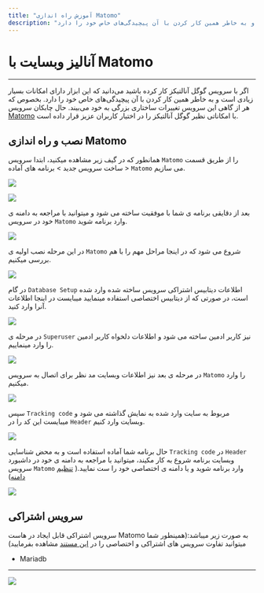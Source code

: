 ```yaml
---
title: "آموزش راه اندازی Matomo"
description: "اگر با سرویس گوگل آنالتیکز کار کرده باشید می‌دانید که این ابزار دارای امکانات بسیار زیادی است و به خاطر همین کار کردن با آن پیچیدگی‌های خاص خود را دارد."
---
```


# آنالیز وبسایت با Matomo
---

اگر با سرویس گوگل آنالتیکز کار کرده باشید می‌دانید که این ابزار دارای امکانات بسیار زیادی است و به خاطر همین کار کردن با آن پیچیدگی‌های خاص خود را دارد. بخصوص که هر از گاهی این سرویس تغییرات ساختاری بزرگی به خود می‌بیند. حال چابکان سرویس [Matomo](https://chabokan.net/services/Matomo/) با امکاناتی نظیر گوگل آنالتیکز را در اختیار کاربران عزیز قرار داده است.

## نصب و راه اندازی Matomo

همانطور که در گیف زیر مشاهده میکنید، ابتدا سرویس `Matomo` را از طریق قسمت ساخت سرویس جدید > برنامه های آماده > `Matomo` می سازیم.

![](https://s1.chabokan.net/docs/gifs/matomo-install.gif)

![](https://s1.chabokan.net/docs/images/matomo-platform-docs-1.jpg)

بعد از دقایقی برنامه ی شما با موفقیت ساخته می شود و میتوانید با مراجعه به دامنه ی خود در سرویس `Matomo` وارد برنامه شوید.

![](https://s1.chabokan.net/docs/images/matomo-platform-docs-2.jpg)

در این مرحله نصب اولیه ی `Matomo` شروع می شود که در اینجا مراحل مهم را با هم بررسی میکنیم.

![](https://s1.chabokan.net/docs/images/matomo_2.jpg)

در گام `Database Setup` اطلاعات دیتابیس اشتراکی سرویس ساخته شده وارد شده است، در صورتی که از دیتابیس اختصاصی استفاده مینمایید میبایست در اینجا اطلاعات آنرا وارد کنید.

![](https://s1.chabokan.net/docs/images/matomo_4.jpg)

در مرحله ی `Superuser` نیز کاربر ادمین ساخته می شود و اطلاعات دلخواه کاربر ادمین را وارد مینماییم.

![](https://s1.chabokan.net/docs/images/matomo_6.jpg)

در مرحله ی بعد نیز اطلاعات وبسایت مد نظر برای اتصال به سرویس `Matomo` را وارد میکنیم.

![](https://s1.chabokan.net/docs/images/matomo_7.jpg)

سپس `Tracking code` مربوط به سایت وارد شده به نمایش گذاشته می شود و میبایست این کد را در `Header` وبسایت وارد کنیم.

![](https://s1.chabokan.net/docs/images/matomo_8.jpg)

حال برنامه شما آماده استفاده است و به محض شناسایی `Tracking code` در `Header` وبسایت برنامه شروع به کار مکیند، میتوانید با مراجعه به دامنه ی خود در داشبورد سرویس `Matomo` وارد برنامه شوید و یا دامنه ی اختصاصی خود را ست نمایید.( [تنظیم دامنه](https://docs.chabokan.net/domains/))

![](https://s1.chabokan.net/docs/images/matomo_9.jpg)

## سرویس اشتراکی

سرویس اشتراکی قابل ایجاد در هاست Matomo به صورت زیر میباشد:(همینطور شما میتوانید تفاوت سرویس های اشتراکی و اختصاصی را در [این مستند](https://docs.chabokan.net/general-tips/share-db-vs-dedicated-db/) مشاهده بفرمایید)

- Mariadb

---
<a href="https://hub.chabokan.net/fa/services/create/matomo" ><img src="https://s1.chabokan.net/docs/images/matomo-docs-banner-1.jpg" /></a>